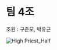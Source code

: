 # 팀 4조

조원 : 구준모, 박유근

![High Priest_Half](https://github.com/jakbyul/Article4/assets/158003932/87f0b021-2772-445d-858d-d29493fd780a)
